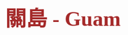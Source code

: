 <html>
<head>
<center><h1><font face="微軟正黑體"><font color="brown"><font size="10">關島 - Guam
</head>
<body background="https://drive.google.com/open?id=1-yjtCMEr4XixBU7W5OSCUz-146vWYDan">


<ul>
